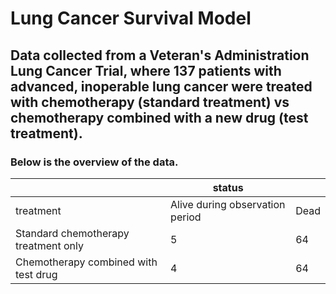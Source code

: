 # Lung Cancer Survival Model

## Data collected from a Veteran's Administration Lung Cancer Trial, where 137 patients with advanced, inoperable lung cancer were treated with chemotherapy (standard treatment) vs chemotherapy combined with a new drug (test treatment). 

### Below is the overview of the data.

|                                      | status                          |      |
|--------------------------------------|---------------------------------|------|
| treatment                            | Alive during observation period | Dead |
| Standard chemotherapy treatment only | 5                               | 64   |
| Chemotherapy combined with test drug | 4                               | 64   |
